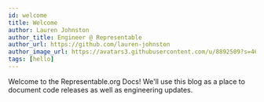 ```yaml
---
id: welcome
title: Welcome
author: Lauren Johnston
author_title: Engineer @ Representable
author_url: https://github.com/lauren-johnston
author_image_url: https://avatars3.githubusercontent.com/u/8892509?s=460&u=710a92147d93378daa9ef1435ca242ab38909f28&v=4
tags: [hello]
---
```


Welcome to the Representable.org Docs! We'll use this blog as a place to document code releases as well as engineering updates.
